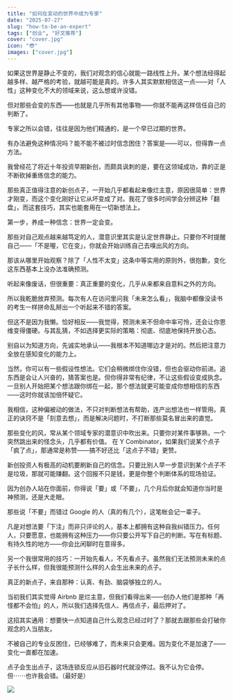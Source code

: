```yaml
---
title: "如何在变动的世界中成为专家"
date: "2025-07-27"
slug: "how-to-be-an-expert"
tags: ["创业", "好文推荐"]
cover: "cover.jpg"
icon: "😎"
images: ["cover.jpg"]
---
```

如果这世界是静止不变的，我们对观念的信心就能一路线性上升。某个想法经得起越多样、越严格的考验，就越可能是真的。许多人其实默默相信这一点——对「人性」这种变化不大的领域来说，这么想或许没错。



但对那些会变的东西——也就是几乎所有其他事物——你就不能再这样信任自己的判断了。



专家之所以会错，往往是因为他们精通的，是一个早已过期的世界。



有办法避免这种情况吗？能不能不被过时信念困住？答案是——可以，但得靠一点方法。



我曾经花了将近十年投资早期新创，而颇具讽刺的是，要在这领域成功，靠的正是不断砍掉重练信念的能力。



那些真正值得注意的新创点子，一开始几乎都看起来像烂主意，原因很简单：世界才刚变，而这个变化刚好让它从坏变成了对。我花了很多时间学会分辨这种「翻盘」，而这套技巧，其实也能套用在一切新想法上。



第一步，养成一种信念：世界一定会变。



那些对自己观点越来越笃定的人，潜意识里其实是认定世界静止。只要你不时提醒自己——「不是喔，它在变」，你就会开始训练自己去嗅出风的方向。



那该从哪里开始观察？除了「人性不太变」这条中等实用的原则外，很抱歉，变化这东西基本上没办法准确预测。



听起来像废话，但很重要：真正重要的变化，几乎从来都来自意料之外的方向。



所以我乾脆放弃预测。每次有人在访问里问我「未来怎么看」，我脑中都像没读书的考生一样拼命乱掰出一个听起来不错的答案。



但这不是因为我懒。恰好相反——我觉得，预测未来不但命中率可怜，还会让你思维变得僵硬。与其乱猜，不如选择更实际的策略：彻底、彻底地保持开放心态。



别自以为知道方向，先诚实地承认——我根本不知道哪边才是对的。然后把注意力全放在感知变化的能力上。



当然，你可以有一些假设性想法。它们会稍微绑住你没错，但也会驱动你前进。追东西是会让人兴奋的，猜答案也是。但你得非常有纪律，不让这些假设变成执念。
一旦别人开始把某个想法跟你绑在一起，那个想法就更可能变成你想相信的东西——这时你就该加倍怀疑它。



我相信，这种偏被动的做法，不只对判断想法有帮助，连产出想法也一样管用。真正的诀窍不是「刻意去想」，而是解决问题时，不打断那些莫名冒出来的直觉。



那些变化的风，常从某个领域专家的潜意识中吹出来。只要你对某件事够熟，一个突然跳出来的怪念头，几乎都有价值。
在 Y Combinator，如果我们说某个点子「疯了点」，那通常是称赞——搞不好还比「这点子不错」更赞。



新创投资人有极高的动机要刷新自己的信念。只要比别人早一步意识到某个点子不是垃圾，那就可能赚翻。这个回报不只是钱，更是你整个判断体系的现场验证。



因为创办人站在你面前，你得说「要」或「不要」，几个月后你就会知道你当时是神预测，还是大走眼。



那些说「不要」而错过 Google 的人（真的有几个），这笔帐会记一辈子。



凡是对想法要「下注」而非只评论的人，基本上都拥有这种自我纠错压力。任何人，只要愿意，也能拥有这种压力——你只要公开写下自己的判断。写在有标题、有持久性的地方——你会比闲聊时在意得多。



另一个我很常用的技巧：一开始先看人，不先看点子。虽然我们无法预测未来的点子长什么样，但我很能预测什么样的人会生出未来的点子。



真正的新点子，来自那种：认真、有劲、脑袋够独立的人。



当初我们其实觉得 Airbnb 是烂主意，但我们看得出来——创办人他们是那种「再怪都不会怕」的人，所以我们选择先信人、再信点子，最后押对了。



这招其实通用：想要快一点知道自己什么观念已经过时了？那就去跟那些会打破你观念的人当朋友。



不被自己的专业反困住，已经够难了，而未来只会更难。因为变化不是加速了——变化一直都在加速。



点子会生出点子，这场连锁反应从旧石器时代就没停过。我不认为它会停。
但⋯⋯也许我会错。（最好是）




![](https://prod-files-secure.s3.us-west-2.amazonaws.com/112d0858-5090-4d34-a606-b75eb8d65fd2/46476355-9cf3-4e99-9b7a-3531bc426380/1000202064.png?X-Amz-Algorithm=AWS4-HMAC-SHA256&X-Amz-Content-Sha256=UNSIGNED-PAYLOAD&X-Amz-Credential=ASIAZI2LB46652RUZO2A%2F20250813%2Fus-west-2%2Fs3%2Faws4_request&X-Amz-Date=20250813T181909Z&X-Amz-Expires=3600&X-Amz-Security-Token=IQoJb3JpZ2luX2VjEOr%2F%2F%2F%2F%2F%2F%2F%2F%2F%2FwEaCXVzLXdlc3QtMiJHMEUCIQCssADjE%2BElSnm%2FnfaaV6Lu1e6G2LeWKisdvvyHkprOMQIgAQcVfyYW%2F9tnIWprE817j%2Fw9Cy9GAEpK4DBYamdHLmkq%2FwMIMxAAGgw2Mzc0MjMxODM4MDUiDJpxPgGDUaxyE11DiircA%2FYRFkI%2F3TLOIeyICXIsBwS2sbEQcgvXuM84Md%2Fh99PKQkiwheogyTtQMXjdFW453as30gBAakQObhV8ML3bzZLsmttGjYXwmRattxE1Pydmn9IwwEEVX3tVKTCXWtcahmTEMFRMCquGuKv2O4DN1SjOhKxH3iwAJiUPtbxxcHtOWPOQbOCcuSYJVEz0YbbD4ZEGv%2Fuynr1cjhW%2BGlTWSfXzazaivVRVaKMEgHGjdahFOY2sd6hRIo8CrZ%2BTm7timnkGgQpXMAOGPKnW7ssvuypfLQ%2Bq20Vk6TWAXXqBYwkNwHNTpONoG6EbaGVlvJCSfj8Kz6RvsJD6Uf8%2BF5xaI9k%2Bue8G%2F1jzHIBnceZkjog5H1OcRlQy2btlhTfKixTtZ1WGEZOzrNmFIXrRJ02gAkhOiHkrJ%2B%2B9GLZiIEzhH74rjaBH7cciBxmyDedRS4RiY4v2cSRMpUdDHte2szJPFe0cFoH4NhUSU9KAdCp0Pp2T8AEj9aqL1wQMoCmBjfclBakXxVvV9SqHDE2ZPJgLTQB2MCEqKrWULjA1ZT8mB7YJ0KFKLkVHCQZpmv75SZ9%2B8pXiTDVqanmbSeSlrb%2BTjsBnpl0TtClR3%2Fe9%2FZ7yTtBZWqHzq2IdZJtwjaPgMOKr88QGOqUBQddkndnrbwSTI1AaY0NBPLPq2%2Bm1ptHbE%2FZjrKQAIdylk3e5bPL17ajGQDE6p0VVZsPNQ8fjjqufKS0387MJskYdvBJQhUrG8lgQL2ebTfv97cyplr7fknAdZtSrpoX4lp2FSVtTeEoIfWz6QkrA94FuW1P5HpYCUazLVooF2u1yWrUvizZcyNVoncrhhzw2jm1hgFSqk%2Bl7kn0lRnmksg2vhv8A&X-Amz-Signature=79e9fc0aa6aa03956107bf20390d95188f5d2cc29f88b4d2ee63b44c427917e6&X-Amz-SignedHeaders=host&x-amz-checksum-mode=ENABLED&x-id=GetObject)

